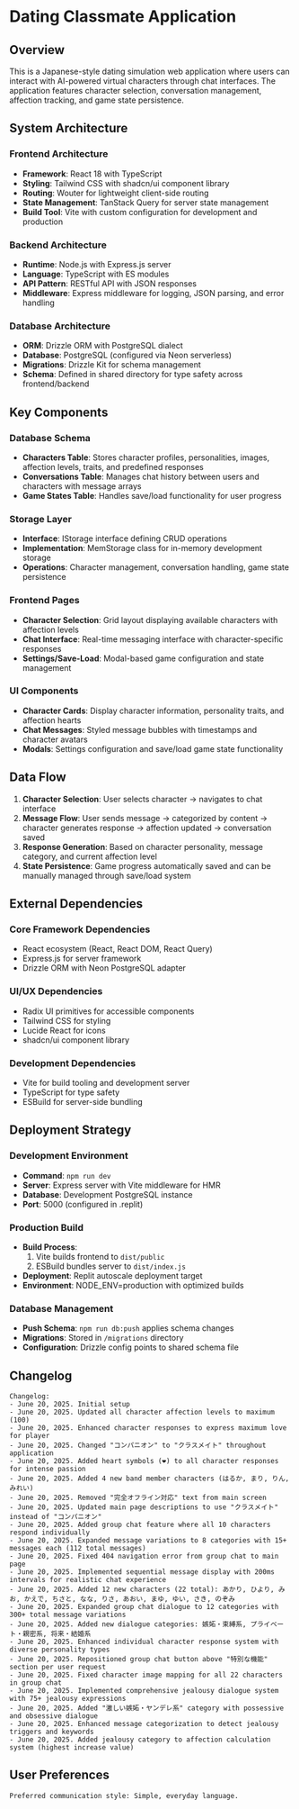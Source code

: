 # Dating Classmate Application

## Overview

This is a Japanese-style dating simulation web application where users can interact with AI-powered virtual characters through chat interfaces. The application features character selection, conversation management, affection tracking, and game state persistence.

## System Architecture

### Frontend Architecture
- **Framework**: React 18 with TypeScript
- **Styling**: Tailwind CSS with shadcn/ui component library
- **Routing**: Wouter for lightweight client-side routing
- **State Management**: TanStack Query for server state management
- **Build Tool**: Vite with custom configuration for development and production

### Backend Architecture
- **Runtime**: Node.js with Express.js server
- **Language**: TypeScript with ES modules
- **API Pattern**: RESTful API with JSON responses
- **Middleware**: Express middleware for logging, JSON parsing, and error handling

### Database Architecture
- **ORM**: Drizzle ORM with PostgreSQL dialect
- **Database**: PostgreSQL (configured via Neon serverless)
- **Migrations**: Drizzle Kit for schema management
- **Schema**: Defined in shared directory for type safety across frontend/backend

## Key Components

### Database Schema
- **Characters Table**: Stores character profiles, personalities, images, affection levels, traits, and predefined responses
- **Conversations Table**: Manages chat history between users and characters with message arrays
- **Game States Table**: Handles save/load functionality for user progress

### Storage Layer
- **Interface**: IStorage interface defining CRUD operations
- **Implementation**: MemStorage class for in-memory development storage
- **Operations**: Character management, conversation handling, game state persistence

### Frontend Pages
- **Character Selection**: Grid layout displaying available characters with affection levels
- **Chat Interface**: Real-time messaging interface with character-specific responses
- **Settings/Save-Load**: Modal-based game configuration and state management

### UI Components
- **Character Cards**: Display character information, personality traits, and affection hearts
- **Chat Messages**: Styled message bubbles with timestamps and character avatars
- **Modals**: Settings configuration and save/load game state functionality

## Data Flow

1. **Character Selection**: User selects character → navigates to chat interface
2. **Message Flow**: User sends message → categorized by content → character generates response → affection updated → conversation saved
3. **Response Generation**: Based on character personality, message category, and current affection level
4. **State Persistence**: Game progress automatically saved and can be manually managed through save/load system

## External Dependencies

### Core Framework Dependencies
- React ecosystem (React, React DOM, React Query)
- Express.js for server framework
- Drizzle ORM with Neon PostgreSQL adapter

### UI/UX Dependencies
- Radix UI primitives for accessible components
- Tailwind CSS for styling
- Lucide React for icons
- shadcn/ui component library

### Development Dependencies
- Vite for build tooling and development server
- TypeScript for type safety
- ESBuild for server-side bundling

## Deployment Strategy

### Development Environment
- **Command**: `npm run dev`
- **Server**: Express server with Vite middleware for HMR
- **Database**: Development PostgreSQL instance
- **Port**: 5000 (configured in .replit)

### Production Build
- **Build Process**: 
  1. Vite builds frontend to `dist/public`
  2. ESBuild bundles server to `dist/index.js`
- **Deployment**: Replit autoscale deployment target
- **Environment**: NODE_ENV=production with optimized builds

### Database Management
- **Push Schema**: `npm run db:push` applies schema changes
- **Migrations**: Stored in `/migrations` directory
- **Configuration**: Drizzle config points to shared schema file

## Changelog

```
Changelog:
- June 20, 2025. Initial setup
- June 20, 2025. Updated all character affection levels to maximum (100)
- June 20, 2025. Enhanced character responses to express maximum love for player
- June 20, 2025. Changed "コンパニオン" to "クラスメイト" throughout application
- June 20, 2025. Added heart symbols (❤) to all character responses for intense passion
- June 20, 2025. Added 4 new band member characters (はるか, まり, りん, みれい)
- June 20, 2025. Removed "完全オフライン対応" text from main screen
- June 20, 2025. Updated main page descriptions to use "クラスメイト" instead of "コンパニオン"
- June 20, 2025. Added group chat feature where all 10 characters respond individually
- June 20, 2025. Expanded message variations to 8 categories with 15+ messages each (112 total messages)
- June 20, 2025. Fixed 404 navigation error from group chat to main page
- June 20, 2025. Implemented sequential message display with 200ms intervals for realistic chat experience
- June 20, 2025. Added 12 new characters (22 total): あかり, ひより, みお, かえで, ちさと, なな, りさ, あおい, まゆ, ゆい, さき, のぞみ
- June 20, 2025. Expanded group chat dialogue to 12 categories with 300+ total message variations
- June 20, 2025. Added new dialogue categories: 嫉妬・束縛系, プライベート・親密系, 将来・結婚系
- June 20, 2025. Enhanced individual character response system with diverse personality types
- June 20, 2025. Repositioned group chat button above "特別な機能" section per user request
- June 20, 2025. Fixed character image mapping for all 22 characters in group chat
- June 20, 2025. Implemented comprehensive jealousy dialogue system with 75+ jealousy expressions
- June 20, 2025. Added "激しい嫉妬・ヤンデレ系" category with possessive and obsessive dialogue
- June 20, 2025. Enhanced message categorization to detect jealousy triggers and keywords
- June 20, 2025. Added jealousy category to affection calculation system (highest increase value)
```

## User Preferences

```
Preferred communication style: Simple, everyday language.
```